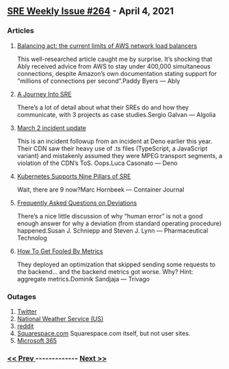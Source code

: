 ## [SRE Weekly Issue #264](https://sreweekly.com/sre-weekly-issue-264/) - April 4, 2021
### Articles

1. [Balancing act: the current limits of AWS network load balancers](https://ably.com/blog/limits-aws-network-load-balancers)

    This well-researched article caught me by surprise. It’s shocking that Ably received advice from AWS to stay under 400,000 simultaneous connections, despite Amazon’s own documentation stating support for “millions of connections per second”.Paddy Byers — Ably
1. [A Journey Into SRE](https://www.algolia.com/blog/a-journey-into-sre/)

    There’s a lot of detail about what their SREs do and how they communicate, with 3 projects as case studies.Sergio Galvan — Algolia
1. [March 2 incident update](https://deno.com/blog/02-03-2021-outage-post-mortem)

    This is an incident followup from an incident at Deno earlier this year. Their CDN saw their heavy use of .ts files (TypeScript, a JavaScript variant) and mistakenly assumed they were MPEG transport segments, a violation of the CDN’s ToS. Oops.Luca Casonato — Deno
1. [Kubernetes Supports Nine Pillars of SRE](https://containerjournal.com/topics/container-ecosystems/kubernetes-supports-nine-pillars-of-sre/)

    Wait, there are 9 now?Marc Hornbeek — Container Journal
1. [Frequently Asked Questions on Deviations](https://www.pharmtech.com/view/frequently-asked-questions-on-deviations)

    There’s a nice little discussion of why “human error” is not a good enough answer for why a deviation (from standard operating procedure) happened.Susan J. Schniepp and Steven J. Lynn — Pharmaceutical Technolog
1. [How To Get Fooled By Metrics](https://tech.trivago.com/2020/12/04/how-to-get-fooled-by-metrics/)

    They deployed an optimization that skipped sending some requests to the backend… and the backend metrics got worse. Why? Hint: aggregate metrics.Dominik Sandjaja — Trivago
### Outages

1. [Twitter](https://financialpost.com/pmn/business-pmn/twitter-says-service-fixed-after-disruption-affects-thousands)
1. [National Weather Service (US)](https://www.washingtonpost.com/weather/2021/03/30/nws-internet-infrastructure-outages/)
1. [reddit](https://reddit.statuspage.io/incidents/jskgtxd0bjqy)
1. [Squarespace.com](https://status.squarespace.com/incidents/69fcntchbl7s)
    Squarespace.com itself, but not user sites.
1. [Microsoft 365](https://twitter.com/MSFT365Status/status/1377771854237069316?ref_src=twsrc%5Etfw%7Ctwcamp%5Etweetembed%7Ctwterm%5E1377788226941845504%7Ctwgr%5E%7Ctwcon%5Es2_&ref_url=https%3A%2F%2Fwww.nxsttv.com%2Fnmw%2Fnews%2Fmicrosoft-users-report-problems-with-multiple-services%2F)

### [ << Prev ](sreweekly-263.md) ------------- [ Next >> ](sreweekly-265.md)